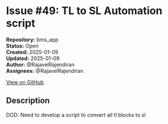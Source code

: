 # Issue #49: TL to SL Automation script

**Repository:** bms_app  
**Status:** Open  
**Created:** 2025-01-09  
**Updated:** 2025-01-09  
**Author:** @RajavelRajendiran  
**Assignees:** @RajavelRajendiran  

[View on GitHub](https://github.com/Simtestlab/bms_app/issues/49)

## Description

DOD: Need to develop a script to convert all tl blocks to sl